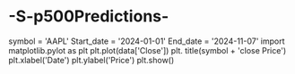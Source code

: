 # -S-p500Predictions-
symbol = 'AAPL' 
Start_date = '2024-01-01'
End_date = '2024-11-07'
import matplotlib.pylot as plt
plt.plot(data['Close'])
plt. title(symbol + 'close Price') 
plt.xlabel('Date') 
plt.ylabel('Price')
plt.show()
